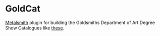 # GoldCat

[Metalsmith](metalsmith.io) plugin for building the Goldsmiths Department of Art Degree Show Catalogues like [these](http://art.gold.ac.uk/exhibitions2016/).
